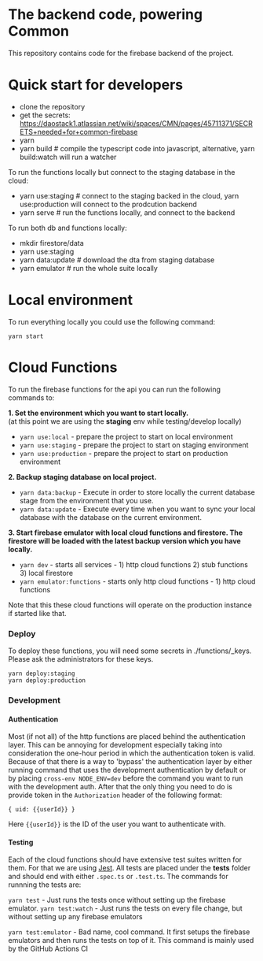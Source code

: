 # The backend code, powering Common

This repository contains code for the firebase backend of the project.

# Quick start for developers

- clone the repository
- get the secrets: https://daostack1.atlassian.net/wiki/spaces/CMN/pages/45711371/SECRETS+needed+for+common-firebase
- yarn
- yarn build # compile the typescript code into javascript, alternative, yarn build:watch will run a watcher

To run the functions locally but connect to the staging database in the cloud:

- yarn use:staging # connect to the staging backed in the cloud, yarn use:production will connect to the prodcution backend
- yarn serve # run the functions locally, and connect to the backend

To run both db and functions locally:
- mkdir firestore/data
- yarn use:staging
- yarn data:update # download the dta from staging database
- yarn emulator # run the whole suite locally

# Local environment

To run everything locally you could use the following command:

`yarn start`

# Cloud Functions

To run the firebase functions for the api you can run the following commands to:


**1. Set the environment which you want to start locally.**\
  (at this point we are using the **staging** env while testing/develop locally)

- `yarn use:local`  - prepare the project to start on local environment
- `yarn use:staging`  - prepare the project to start on staging environment
- `yarn use:production`  - prepare the project to start on production environment

**2. Backup staging database on local project.**

-  `yarn data:backup`  - Execute in order to store locally the current database stage from the environment that you use.
-  `yarn data:update`  - Execute every time when you want to sync your local database with the database on the current environment.

**3. Start firebase emulator with local cloud functions and firestore. The firestore will be loaded with the latest backup version which you have locally.**

-  `yarn dev` - starts all services - 1) http cloud functions 2) stub functions 3) local firestore
-  `yarn emulator:functions` - starts only http cloud functions - 1) http cloud functions

Note that this these cloud functions will operate on the production instance if started like that.

### Deploy

To deploy these functions, you will need some secrets in ./functions/_keys.
Please ask the administrators for these keys.


```
yarn deploy:staging
yarn deploy:production
```

### Development

#### Authentication

Most (if not all) of the http functions are placed behind the authentication layer. This can be 
annoying for development especially taking into consideration the one-hour period in which the authentication token is 
valid. Because of that there is a way to 'bypass' the authentication layer by either running command that uses the development
authentication by default or by placing `cross-env NODE_ENV=dev` before the command you want to run with the development auth.
After that the only thing you need to do is provide token in the `Authorization` header of the following format:

```
{ uid: {{userId}} }
```

Here `{{userId}}` is the ID of the user you want to authenticate with.


#### Testing

Each of the cloud functions should have extensive test suites written for them. For that we are using 
[Jest](https://jestjs.io/docs/en/getting-started). All tests are placed under the __tests__ folder and should end
with either `.spec.ts` or `.test.ts`. The commands for runnning the tests are:

`yarn test` - Just runs the tests once without setting up the firebase emulator.
`yarn test:watch` - Just runs the tests on every file change, but without setting up any firebase emulators

`yarn test:emulator` - Bad name, cool command. It first setups the firebase emulators and then runs the tests on top 
of it. This command is mainly used by the GitHub Actions CI
